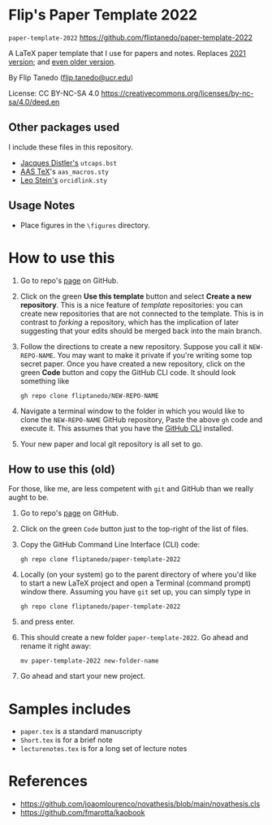 # Flip's Paper Template 2022

 `paper-template-2022`
 https://github.com/fliptanedo/paper-template-2022

A LaTeX paper template that I use for papers and notes. Replaces [2021 version](https://github.com/fliptanedo/flip-paper-template-2021); and [even older version](https://github.com/fliptanedo/flip-paper-template).

By Flip Tanedo (flip.tanedo@ucr.edu)

License: CC BY-NC-SA 4.0
https://creativecommons.org/licenses/by-nc-sa/4.0/deed.en

## Other packages used

I include these files in this repository.

* [Jacques Distler's](https://golem.ph.utexas.edu/~distler/TeXstuff/)  `utcaps.bst` 
* [AAS TeX](https://ui.adsabs.harvard.edu/help/actions/journal-macros)'s  `aas_macros.sty`
* [Leo Stein's](https://ctan.org/pkg/orcidlink?lang=en)  `orcidlink.sty`

## Usage Notes

* Place figures in the `\figures` directory. 

# How to use this

1. Go to repo's [page]( https://github.com/fliptanedo/paper-template-2022) on GitHub.

2. Click on the green **Use this template** button and select **Create a new repository**. This is a nice feature of *template* repositories: you can create new repositories that are not connected to the template. This is in contrast to *forking* a repository, which has the implication of later suggesting that your edits should be merged back into the main branch.

3. Follow the directions to create a new repository. Suppose you call it `NEW-REPO-NAME`. You may want to make it private if you're writing some top secret paper. Once you have created a new repository, click on the green **Code** button and copy the GitHub CLI code. It should look something like
   ```
   gh repo clone fliptanedo/NEW-REPO-NAME
   ```

4. Navigate a terminal window to the folder in which you would like to clone the `NEW-REPO-NAME` GitHub  repository, Paste the above `gh` code and execute it. This assumes that you have the [GitHub CLI](https://cli.github.com) installed.

5. Your new paper and local git repository is all set to go. 

## How to use this (old)

For those, like me, are less competent with `git` and GitHub than we really aught to be.

1. Go to repo's [page]( https://github.com/fliptanedo/paper-template-2022) on GitHub.

2. Click on the green `Code` button just to the top-right of the list of files. 

3. Copy the GitHub Command Line Interface (CLI) code:

   ```
   gh repo clone fliptanedo/paper-template-2022
   ```

4. Locally (on your system) go to the parent directory of where you'd like to start a new LaTeX project and open a Terminal (command prompt) window there. Assuming you have `git` set up, you can simply type in

   ```
   gh repo clone fliptanedo/paper-template-2022
   ```

5. and press enter.

6. This should create a new folder `paper-template-2022`. Go ahead and rename it right away:

   ```
   mv paper-template-2022 new-folder-name
   ```

7. Go ahead and start your new project.


# Samples includes
* `paper.tex` is a standard manuscripty
* `Short.tex` is for a brief note 
* `lecturenotes.tex` is for a long set of lecture notes

# References
* https://github.com/joaomlourenco/novathesis/blob/main/novathesis.cls
* https://github.com/fmarotta/kaobook